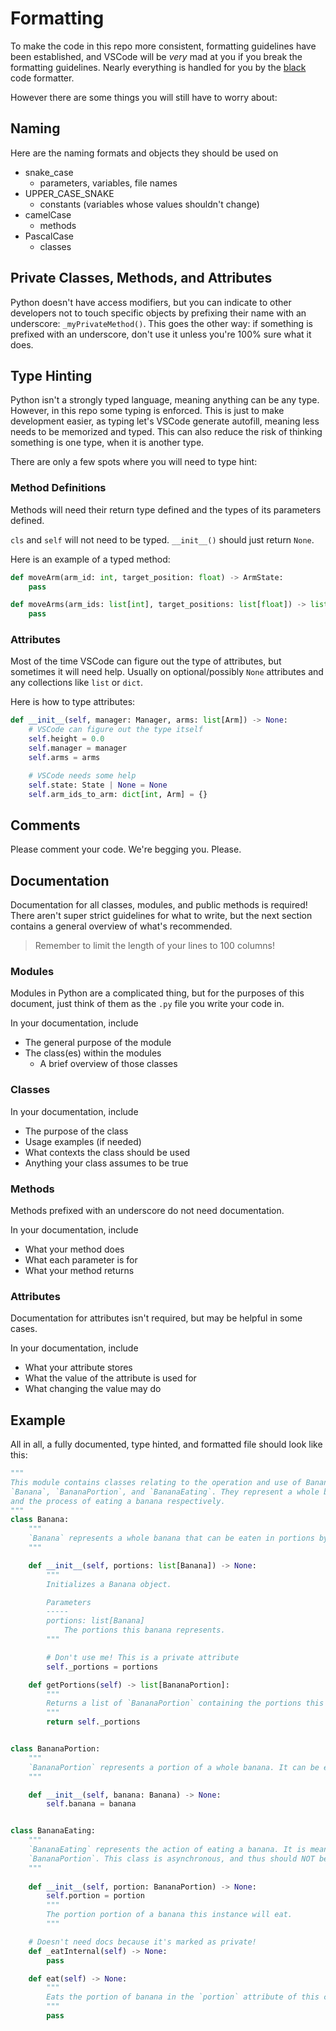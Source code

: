 # Formatting
To make the code in this repo more consistent, formatting guidelines have been established, and
VSCode will be *very* mad at you if you break the formatting guidelines. Nearly everything is
handled for you by the [black](https://black.readthedocs.io/en/stable/the_black_code_style/index.html) 
code formatter.

However there are some things you will still have to worry about:

## Naming
Here are the naming formats and objects they should be used on
- snake_case
  - parameters, variables, file names
- UPPER_CASE_SNAKE
  - constants (variables whose values shouldn't change)
- camelCase
  - methods
- PascalCase
  - classes

## Private Classes, Methods, and Attributes
Python doesn't have access modifiers, but you can indicate to other developers not to touch specific
objects by prefixing their name with an underscore: `_myPrivateMethod()`. This goes the other way:
if something is prefixed with an underscore, don't use it unless you're 100% sure what it does.

## Type Hinting
Python isn't a strongly typed language, meaning anything can be any type. However, in this repo
some typing is enforced. This is just to make development easier, as typing let's VSCode generate
autofill, meaning less needs to be memorized and typed. This can also reduce the risk of thinking
something is one type, when it is another type.

There are only a few spots where you will need to type hint:

### Method Definitions
Methods will need their return type defined and the types of its parameters defined. 

`cls` and `self` will not need to be typed. `__init__()` should just return `None`.

Here is an example of a typed method:
```py
def moveArm(arm_id: int, target_position: float) -> ArmState:
    pass

def moveArms(arm_ids: list[int], target_positions: list[float]) -> list[Armstate]:
    pass
```

### Attributes
Most of the time VSCode can figure out the type of attributes, but sometimes it will need help.
Usually on optional/possibly `None` attributes and any collections like `list` or `dict`.

Here is how to type attributes:
```py
def __init__(self, manager: Manager, arms: list[Arm]) -> None:
    # VSCode can figure out the type itself
    self.height = 0.0
    self.manager = manager
    self.arms = arms

    # VSCode needs some help
    self.state: State | None = None
    self.arm_ids_to_arm: dict[int, Arm] = {}
```

## Comments
Please comment your code. We're begging you. Please.

## Documentation
Documentation for all classes, modules, and public methods is required! There aren't super strict
guidelines for what to write, but the next section contains a general overview of what's 
recommended.

> Remember to limit the length of your lines to 100 columns!

### Modules
Modules in Python are a complicated thing, but for the purposes of this document, just think of them
as the `.py` file you write your code in. 

In your documentation, include
- The general purpose of the module
- The class(es) within the modules
  - A brief overview of those classes

### Classes
In your documentation, include
- The purpose of the class
- Usage examples (if needed)
- What contexts the class should be used
- Anything your class assumes to be true

### Methods
Methods prefixed with an underscore do not need documentation.

In your documentation, include
- What your method does
- What each parameter is for
- What your method returns

### Attributes
Documentation for attributes isn't required, but may be helpful in some cases.

In your documentation, include
- What your attribute stores
- What the value of the attribute is used for
- What changing the value may do

## Example
All in all, a fully documented, type hinted, and formatted file should look like this:
```py
"""
This module contains classes relating to the operation and use of Bananas. It includes 
`Banana`, `BananaPortion`, and `BananaEating`. They represent a whole banana, a portion of a banana,
and the process of eating a banana respectively.
"""
class Banana:
    """
    `Banana` represents a whole banana that can be eaten in portions by `BananaEating`.
    """

    def __init__(self, portions: list[Banana]) -> None:
        """
        Initializes a Banana object.

        Parameters
        -----
        portions: list[Banana]
            The portions this banana represents.
        """

        # Don't use me! This is a private attribute
        self._portions = portions

    def getPortions(self) -> list[BananaPortion]:
        """
        Returns a list of `BananaPortion` containing the portions this banana represents.
        """
        return self._portions


class BananaPortion:
    """
    `BananaPortion` represents a portion of a whole banana. It can be eaten by `BananaEating`.
    """

    def __init__(self, banana: Banana) -> None:
        self.banana = banana


class BananaEating:
    """
    `BananaEating` represents the action of eating a banana. It is meant to be used alongside
    `BananaPortion`. This class is asynchronous, and thus should NOT be used in a `Node` thread.
    """
    
    def __init__(self, portion: BananaPortion) -> None:
        self.portion = portion
        """
        The portion portion of a banana this instance will eat.
        """

    # Doesn't need docs because it's marked as private!
    def _eatInternal(self) -> None:
        pass

    def eat(self) -> None:
        """
        Eats the portion of banana in the `portion` attribute of this class.
        """
        pass
```